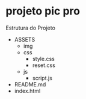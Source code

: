 # projeto pic pro
Estrutura do Projeto
- ASSETS
  - img
  - css
    - style.css
    - reset.css
  - js
    - script.js
- README.md
- index.html
